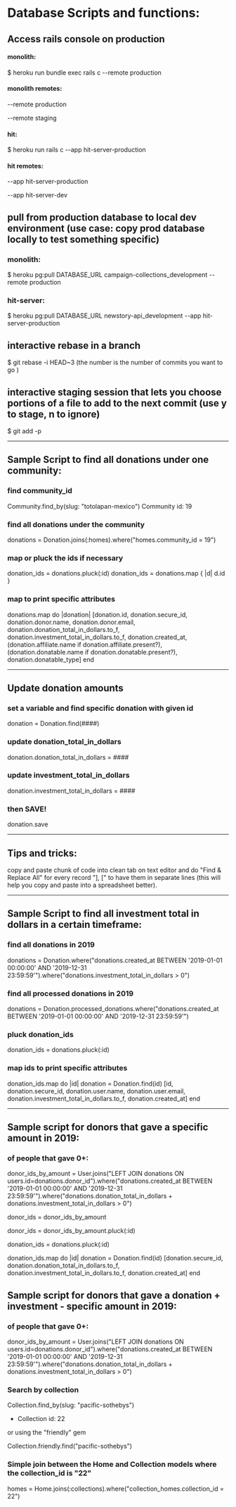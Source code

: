 # Database Scripts and functions: 

## Access rails console on production 

#### monolith: 

$ heroku run bundle exec rails c --remote production

#### monolith remotes:

--remote production

--remote staging

#### hit:      

$ heroku run rails c --app hit-server-production

#### hit remotes:

--app hit-server-production

--app hit-server-dev

## pull from production database to local dev environment (use case: copy prod database locally to test something specific)

### monolith:

$ heroku pg:pull DATABASE_URL campaign-collections_development --remote production

### hit-server:

$ heroku pg:pull DATABASE_URL newstory-api_development --app hit-server-production

## interactive rebase in a branch

$ git rebase -i HEAD~3 (the number is the number of commits you want to go )

## interactive staging session that lets you choose portions of a file to add to the next commit (use y to stage, n to ignore)

$ git add -p 

-----------------------------------------

## Sample Script to find all donations under one community:

### find community_id
Community.find_by(slug: "totolapan-mexico")
Community id: 19

### find all donations under the community
donations = Donation.joins(:homes).where("homes.community_id = 19")

### map or pluck the ids if necessary
donation_ids = donations.pluck(:id)
donation_ids = donations.map { |d| d.id }

### map to print specific attributes
donations.map do |donation|
    [donation.id, donation.secure_id, donation.donor.name, donation.donor.email, donation.donation_total_in_dollars.to_f, donation.investment_total_in_dollars.to_f, donation.created_at, (donation.affiliate.name if donation.affiliate.present?), (donation.donatable.name if donation.donatable.present?), donation.donatable_type]
end

-----------------------------------------
## Update donation amounts

### set a variable and find specific donation with given id

donation = Donation.find(####)

### update donation_total_in_dollars 

donation.donation_total_in_dollars = ####

### update investment_total_in_dollars 

donation.investment_total_in_dollars = ####

### then SAVE! 

donation.save

-----------------------------------------
## Tips and tricks: 


copy and paste chunk of code into clean tab on text editor and do "Find & Replace All" for every record "], [" to have them in separate lines (this will help you copy and paste into a spreadsheet better).

-----------------------------------------

## Sample Script to find all investment total in dollars in a certain timeframe:

### find all donations in 2019
donations = Donation.where("donations.created_at BETWEEN '2019-01-01 00:00:00' AND '2019-12-31 23:59:59'").where("donations.investment_total_in_dollars > 0")

### find all processed donations in 2019
donations = Donation.processed_donations.where("donations.created_at BETWEEN '2019-01-01 00:00:00' AND '2019-12-31 23:59:59'")

### pluck donation_ids
donation_ids = donations.pluck(:id)

### map ids to print specific attributes
donation_ids.map do |id|
  donation = Donation.find(id)
  [id, donation.secure_id, donation.user.name, donation.user.email, donation.investment_total_in_dollars.to_f, donation.created_at]
end

-----------------------------------------

## Sample script for donors that gave a specific amount in 2019:

### of people that gave 0+:
donor_ids_by_amount = User.joins("LEFT JOIN donations ON users.id=donations.donor_id").where("donations.created_at BETWEEN '2019-01-01 00:00:00' AND '2019-12-31 23:59:59'").where("donations.donation_total_in_dollars + donations.investment_total_in_dollars > 0")

donor_ids = donor_ids_by_amount

donor_ids = donor_ids_by_amount.pluck(:id)

donation_ids = donations.pluck(:id)

donation_ids.map do |id|
  donation = Donation.find(id)
  [donation.secure_id, donation.donation_total_in_dollars.to_f, donation.investment_total_in_dollars.to_f, donation.created_at]
end

## Sample script for donors that gave a donation + investment - specific amount in 2019:

### of people that gave 0+:
donor_ids_by_amount = User.joins("LEFT JOIN donations ON users.id=donations.donor_id").where("donations.created_at BETWEEN '2019-01-01 00:00:00' AND '2019-12-31 23:59:59'").where("donations.donation_total_in_dollars + donations.investment_total_in_dollars > 0")


### Search by collection 
Collection.find_by(slug: "pacific-sothebys")
 - Collection id: 22

or using the "friendly" gem

Collection.friendly.find("pacific-sothebys")

### Simple join between the Home and Collection models where the collection_id is "22"

homes = Home.joins(:collections).where("collection_homes.collection_id = 22")

